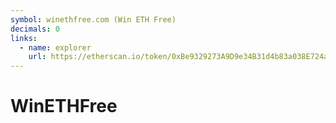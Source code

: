 ```yaml
---
symbol: winethfree.com (Win ETH Free)
decimals: 0
links:
  - name: explorer
    url: https://etherscan.io/token/0xBe9329273A9D9e34B31d4b83a038E724a685BE72
---
```


# WinETHFree
